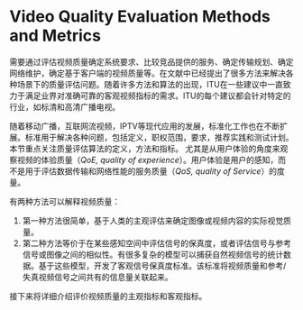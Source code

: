 # Video Quality Evaluation Methods and Metrics
需要通过评估视频质量确定系统要求、比较竞品提供的服务、确定传输规划、确定网络维护，确定基于客户端的视频质量等。在文献中已经提出了很多方法来解决各种场景下的质量评估问题。随着许多方法和算法的出现，ITU在一些建议中一直致力于满足业界对准确可靠的客观视频指标的需求。ITU的每个建议都会针对特定的行业，如标清和高清广播电视。

随着移动广播，互联网流视频，IPTV等现代应用的发展，标准化工作也在不断扩展。标准用于解决各种问题，包括定义，职权范围，要求，推荐实践和测试计划。本节重点关注质量评估算法的定义，方法和指标。 尤其是从用户体验的角度来观察视频的体验质量（*QoE, quality of experience*）。用户体验是用户的感知，而不是用于评估数据传输和网络性能的服务质量（*QoS, quality of Service*）的度量。

有两种方法可以解释视频质量：
1. 第一种方法很简单，基于人类的主观评估来确定图像或视频内容的实际视觉质量。
2. 第二种方法等价于在某些感知空间中评估信号的保真度，或者评估信号与参考信号或图像之间的相似性。有很多复杂的模型可以捕获自然视频信号的统计数据。基于这些模型，开发了客观信号保真度标准。该标准将视频质量和参考/失真视频信号之间共有的信息量关联起来。

接下来将详细介绍评价视频质量的主观指标和客观指标。